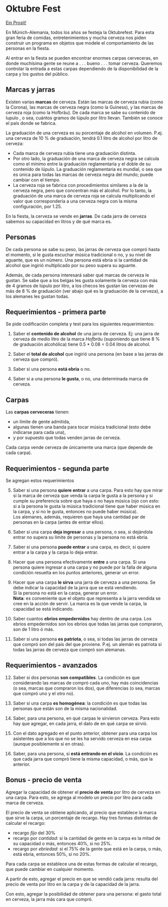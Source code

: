 # Oktubre Fest

[Ein Prosit!](https://www.youtube.com/watch?v=DNxE5NQXLM4)

En Münich-Alemania, todos los años se festeja la Oktubrefest. Para esta gran 
feria de comidas, entretenimientos y mucha cerveza nos piden construir un programa 
en objetos que modele el comportamiento de las personas en la fiesta. 

Al entrar en la fiesta se pueden encontrar enormes carpas cerveceras, en donde 
muchísima gente se reune a . . . bueno . . . tomar cerveza. Queremos controlar la 
entrada a estas carpas dependiendo de la disponibilidad de la carpa y los gustos 
del público.


## Marcas y jarras
Existen varias **marcas** de cerveza. Están las marcas de cerveza rubia (como la 
Corona), las marcas de cerveza negra (como la Guiness), y las marcas de cerveza 
roja (como la Hofbräu). De cada marca se sabe su contenido de lupulo , o sea, 
cuántos gramos de lúpulo por litro llevan. También se conoce el país donde se fabrica.

La graduación de una cerveza es su porcentaje de alcohol en volumen. P.ej. una 
cerveza de 10 % de graduación, tendrá 0.1 litro de alcohol por litro de cerveza: 
* Cada marca de cerveza rubia tiene una graduación distinta. 
* Por otro lado, la graduación de una marca de cerveza negra se calcula como el 
mínimo entre la graduación reglamentaria y el doble de su contenido de lúpulo. 
La graduación reglamentaria es mundial, o sea que es única para todas las marcas 
de cerveza negra del mundo; puede cambiar con el tiempo. 
* La cerveza roja se fabrica con procedimientos similares a la de la cerveza negra, 
pero que concentran más el alcohol. Por lo tanto, la graduación de una marca de 
cerveza roja se calcula multiplicando el valor que correspondería a una cerveza 
negra con la misma configuración, por 1.25.

En la fiesta, la cerveza se vende en **jarras**. De cada jarra de cerveza sabemos 
su capacidad en litros y de qué marca es.

## Personas
De cada persona se sabe su peso, las jarras de cerveza que compró hasta el momento, 
si le gusta escuchar música tradicional o no, y su nivel de aguante, que es un 
número. Una persona está ebria si la cantidad de alcohol que ingirió multiplicado 
por su peso supera su aguante. 

Además, de cada persona interesará saber qué marcas de cerveza le gustan. Se sabe 
que a los belgas les gusta solamente la cerveza con más de 4 gramos de lúpulo por 
litro, a los checos les gustan las cervezas de más de 8 % de graduación (ver abajo 
qué es la graduación de la cerveza), a los alemanes les gustan todas.



## Requerimientos - primera parte
Se pide codificación completa y test para los siguientes requerimientos:


1. Saber el **contenido de alcohol** de una jarra de cerveza. Ej: una jarra de 
cerveza de medio litro de la marca _Hofbräu_ (suponiendo que tiene 8 % de 
graduación alcohólica) tiene 0.5 * 0.08 = 0.04 litros de alcohol.

1. Saber el **total de alcohol** que ingirió una persona (en base a las jarras de 
cerveza que compró).

1. Saber si una persona **está ebria** o no.

1. Saber si a una persona **le gusta**, o no, una determinada marca de cerveza.



## Carpas

Las **carpas cerveceras** tienen:
* un límite de gente admitida, 
* algunas tienen una banda para tocar música tradicional (esto debe indicarse para 
cada una),
* y por supuesto que todas venden jarras de cerveza. 

Cada carpa vende cerveza de únicamente una marca (que depende de cada carpa).



## Requerimientos - segunda parte

Se agregan estos requerimientos

5. Saber si una persona **quiere entrar** a una carpa. Para esto hay que mirar si 
la marca de cerveza que venda la carpa le gusta a la persona y si cumple su 
preferencia sobre que haya o no haya música (ojo con esto: si a la persona le gusta 
la música tradicional tiene que haber música en la carpa, y si no le gusta, entonces 
no puede haber música).  
Los alemanes, además, requieren que haya una cantidad par de personas en la carpa 
(antes de entrar ellos).

1. Saber si una carpa **deja ingresar** a una persona, o sea, si dejándola entrar 
no supera su límite de personas y la persona no está ebria.

1. Saber si una persona **puede entrar** a una carpa, es decir, si quiere entrar a 
la carpa y la carpa lo deja entrar.

1. Hacer que una persona efectivamente **entre** a una carpa. Si una persona quiere 
ingresar a una carpa y no puede por la falla de alguna condición resuelta en los 
puntos anteriores, generar un error. 

1. Hacer que una carpa **le sirva** una jarra de cerveza a una persona. Se debe 
indicar la capacidad de la jarra que se está vendiendo.  
Si la persona no está en la carpa, generar un error.  
**Nota**: es conveniente que el objeto que representa a la jarra vendida se cree 
en la acción de servir. La marca es la que vende la carpa, la capacidad se está 
indicando.

1. Saber cuantos **ebrios empedernidos** hay dentro de una carpa. Los ebrios 
empedernidos son los ebrios que todas las jarras que compraron, son de 1 litro 
ó más.

1. Saber si una persona **es patriota**, o sea, si todas las jarras de cerveza que 
compró son del país del que proviene. P.ej. un alemán es patriota si todas las 
jarras de cerveza que compró son alemanas.


## Requerimientos - avanzados

12. Saber si dos personas **son compatibles**. La condición es que considerando 
las marcas de compró cada uno, hay más coincidencias (o sea, marcas que compraron 
los dos), que diferencias (o sea, marcas que compró uno y el otro no).

1. Saber si una carpa **es homogénea**: la condición es que todas las personas que están son de la misma nacionalidad.

1. Saber, para una persona, en qué carpas le sirvieron cerveza. Para esto hay que agregar, en cada jarra, el dato de en qué carpa se sirvió.

1. Con el dato agregado en el punto anterior, obtener para una carpa los asistentes que a los que no se les ha servido cerveza en esa carpa (aunque posiblemente sí en otras).

1. Saber, para una persona, si **está entrando en el vicio**. La condición es que cada jarra que compró tiene la misma capacidad, o más, que la anterior.


## Bonus - precio de venta

Agregar la capacidad de obtener el **precio de venta** por litro de cerveza en una carpa. 
Para esto, se agrega al modelo un precio por litro para cada marca de cerveza.  

El precio de venta se obtiene aplicando, al precio que establece la marca que sirve la carpa, un porcentaje de recargo.
Hay tres formas distintas de calcular el recargo:
- recargo _fijo_ del 30%
- recargo por _cantidad_: si la cantidad de gente en la carpa es la mitad de su capacidad o más, entonces 40%, si no 25%.
- recargo por _ebriedad_: si el 75% de la gente que está en la carpa, o más, está ebria, entonces 50%, si no 20%.

Para cada carpa se establece una de estas formas de calcular el recargo, que puede cambiar en cualquier momento.

A partir de esto, agregar el precio en que se vendió cada jarra: resulta del precio de venta por litro en la carpa y de la capacidad de la jarra.

Con esto, agregar la posibilidad de obtener para una persona: el gasto total en cerveza, la jarra más cara que compró.


[comment]: <> (1. Agregar al modelo el **precio de costo** de una jarra de cerveza.   
Se calcula a partir del precio por litro que se establece para cada marca de cerveza; recordar que debe multiplicarse por la capacidad de la jarra.)




